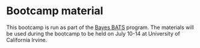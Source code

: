 # Bootcamp material

This bootcamp is run as part of the [Bayes BATS](https://www.stat.uci.edu/bayes-bats/) program. 
The materials will be used during the bootcamp to be held on July 10-14 at University of California Irvine.
